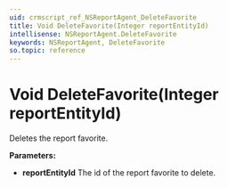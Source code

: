 ```yaml
---
uid: crmscript_ref_NSReportAgent_DeleteFavorite
title: Void DeleteFavorite(Integer reportEntityId)
intellisense: NSReportAgent.DeleteFavorite
keywords: NSReportAgent, DeleteFavorite
so.topic: reference
---
```


# Void DeleteFavorite(Integer reportEntityId)

Deletes the report favorite.

**Parameters:**
 - **reportEntityId** The id of the report favorite to delete.
